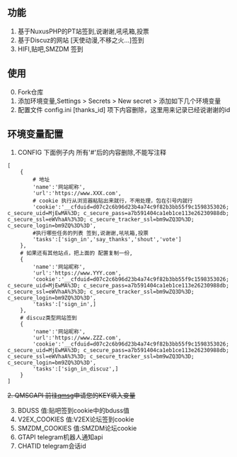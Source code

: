 ## 功能
1. 基于NuxusPHP的PT站签到,说谢谢,吼吼箱,投票
2. 基于Discuz的网站 [天使动漫,不移之火...]签到
3. HIFI,贴吧,SMZDM 签到   
## 使用
0. Fork仓库
1. 添加环境变量,Settings > Secrets > New secret > 添加如下几个环境变量
2. 配置文件 config.ini [thanks_id] 项下内容删除，这里用来记录已经说谢谢的id
## 环境变量配置
1. CONFIG 下面例子内 所有'#'后的内容删除,不能写注释
````
[
    {
        # 地址
        'name':'网站昵称',
        'url':'https://www.XXX.com', 
        # cookie 执行从浏览器粘贴出来就行，不用处理，包在引号内就行
        'cookie':'__cfduid=d07c2c6b96d23b4a74c9f82b3bb55f9c1598353026; c_secure_uid=MjEwMA%3D; c_secure_pass=a7b591404ca1eb1ce113e26230988db; c_secure_ssl=eWVhaA%3%3D; c_secure_tracker_ssl=bm9wZQ3D%3D; c_secure_login=bm9ZQ%3D%3D',
        #执行哪些任务的列表 签到,说谢谢,吼吼箱,投票
        'tasks':['sign_in','say_thanks','shout','vote'] 
	},
    # 如果还有其他站点，把上面的 配置复制一份,
    {
        'name':'网站昵称',
        'url':'https://www.YYY.com', 
        'cookie':'__cfduid=d07c2c6b96d23b4a74c9f82b3bb55f9c1598353026; c_secure_uid=MjEwMA%3D; c_secure_pass=a7b591404ca1eb1ce113e26230988db; c_secure_ssl=eWVhaA%3%3D; c_secure_tracker_ssl=bm9wZQ3D%3D; c_secure_login=bm9ZQ%3D%3D',
        'tasks':['sign_in',] 
	},
    # discuz类型网站签到
    {
        'name':'网站昵称',
        'url':'https://www.ZZZ.com', 
        'cookie':'__cfduid=d07c2c6b96d23b4a74c9f82b3bb55f9c1598353026; c_secure_uid=MjEwMA%3D; c_secure_pass=a7b591404ca1eb1ce113e26230988db; c_secure_ssl=eWVhaA%3%3D; c_secure_tracker_ssl=bm9wZQ3D%3D; c_secure_login=bm9ZQ%3D%3D',
        'tasks':['sign_in_discuz',] 
	}
]
````
~~2. QMSGAPI 前往[qmsg](https://qmsg.zendee.cn)申请您的KEY填入变量~~

3. BDUSS 值:贴吧签到cookie中的bduss值
4. V2EX_COOKIES 值:V2EX论坛签到cookie
5. SMZDM_COOKIES 值:SMZDM论坛cookie
6. GTAPI telegram机器人通知api
7. CHATID telegram会话id
